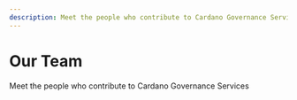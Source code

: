 ```yaml
---
description: Meet the people who contribute to Cardano Governance Services
---
```


# Our Team

Meet the people who contribute to Cardano Governance Services
